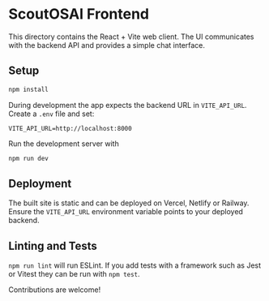 # ScoutOSAI Frontend

This directory contains the React + Vite web client.  The UI communicates with
the backend API and provides a simple chat interface.

## Setup

```bash
npm install
```

During development the app expects the backend URL in `VITE_API_URL`.
Create a `.env` file and set:

```
VITE_API_URL=http://localhost:8000
```

Run the development server with

```bash
npm run dev
```

## Deployment

The built site is static and can be deployed on Vercel, Netlify or Railway.
Ensure the `VITE_API_URL` environment variable points to your deployed backend.

## Linting and Tests

`npm run lint` will run ESLint.  If you add tests with a framework such as Jest
or Vitest they can be run with `npm test`.

Contributions are welcome!
